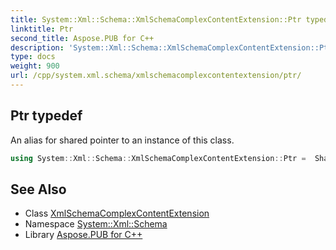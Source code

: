 ```yaml
---
title: System::Xml::Schema::XmlSchemaComplexContentExtension::Ptr typedef
linktitle: Ptr
second_title: Aspose.PUB for C++
description: 'System::Xml::Schema::XmlSchemaComplexContentExtension::Ptr typedef. An alias for shared pointer to an instance of this class in C++.'
type: docs
weight: 900
url: /cpp/system.xml.schema/xmlschemacomplexcontentextension/ptr/
---
```

## Ptr typedef


An alias for shared pointer to an instance of this class.

```cpp
using System::Xml::Schema::XmlSchemaComplexContentExtension::Ptr =  SharedPtr<XmlSchemaComplexContentExtension>
```

## See Also

* Class [XmlSchemaComplexContentExtension](../)
* Namespace [System::Xml::Schema](../../)
* Library [Aspose.PUB for C++](../../../)
